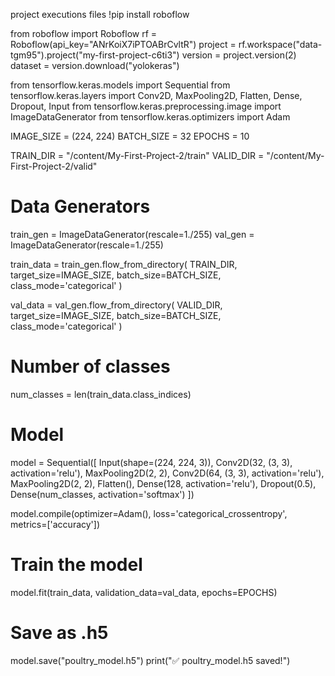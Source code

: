 project executions files
!pip install roboflow

from roboflow import Roboflow
rf = Roboflow(api_key="ANrKoiX7iPTOABrCvltR")
project = rf.workspace("data-tgm95").project("my-first-project-c6ti3")
version = project.version(2)
dataset = version.download("yolokeras")


                
from tensorflow.keras.models import Sequential
from tensorflow.keras.layers import Conv2D, MaxPooling2D, Flatten, Dense, Dropout, Input
from tensorflow.keras.preprocessing.image import ImageDataGenerator
from tensorflow.keras.optimizers import Adam

IMAGE_SIZE = (224, 224)
BATCH_SIZE = 32
EPOCHS = 10

TRAIN_DIR = "/content/My-First-Project-2/train"
VALID_DIR = "/content/My-First-Project-2/valid"

# Data Generators
train_gen = ImageDataGenerator(rescale=1./255)
val_gen = ImageDataGenerator(rescale=1./255)

train_data = train_gen.flow_from_directory(
    TRAIN_DIR,
    target_size=IMAGE_SIZE,
    batch_size=BATCH_SIZE,
    class_mode='categorical'
)

val_data = val_gen.flow_from_directory(
    VALID_DIR,
    target_size=IMAGE_SIZE,
    batch_size=BATCH_SIZE,
    class_mode='categorical'
)

# Number of classes
num_classes = len(train_data.class_indices)

# Model
model = Sequential([
    Input(shape=(224, 224, 3)),
    Conv2D(32, (3, 3), activation='relu'),
    MaxPooling2D(2, 2),
    Conv2D(64, (3, 3), activation='relu'),
    MaxPooling2D(2, 2),
    Flatten(),
    Dense(128, activation='relu'),
    Dropout(0.5),
    Dense(num_classes, activation='softmax')
])

model.compile(optimizer=Adam(), loss='categorical_crossentropy', metrics=['accuracy'])

# Train the model
model.fit(train_data, validation_data=val_data, epochs=EPOCHS)

# Save as .h5
model.save("poultry_model.h5")
print("✅ poultry_model.h5 saved!")
